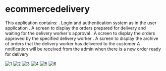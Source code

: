 # ecommercedelivery

This application contains:
. Login and authentication system as in the user application
. A screen to display the orders prepared for delivery and waiting for the delivery worker's approval
. A screen to display the orders approved by the specified delivery worker
. A screen to display the archive of orders that the delivery worker has delivered to the customer
A notification will be received from the admin when there is a new order ready for delivery


![1](https://github.com/user-attachments/assets/19023d6a-59c1-4360-95ba-373f0b1199ae)
![2](https://github.com/user-attachments/assets/7647808b-61b3-4c3b-bda2-1375a08785fd)
![3](https://github.com/user-attachments/assets/fc67fd3e-35cc-432a-8aac-ccae94c5a388)
![4](https://github.com/user-attachments/assets/c32db3de-6588-4a9d-a8b2-986aa132f015)
![5](https://github.com/user-attachments/assets/6d51ae71-6cf4-4686-9d01-cd8d24edb0a9)
![6](https://github.com/user-attachments/assets/f3cbab06-f1b6-4a7f-92b5-f61e259a5ca7)
